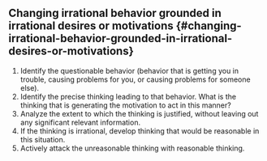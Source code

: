 ## Changing irrational behavior grounded in irrational desires or motivations {#changing-irrational-behavior-grounded-in-irrational-desires-or-motivations}

1.  Identify the questionable behavior (behavior that is getting you in trouble, causing problems for you, or causing problems for someone else).
2.  Identify the precise thinking leading to that behavior. What is the thinking that is generating the motivation to act in this manner?
3.  Analyze the extent to which the thinking is justified, without leaving out any significant relevant information.
4.  If the thinking is irrational, develop thinking that would be reasonable in this situation.
5.  Actively attack the unreasonable thinking with reasonable thinking.